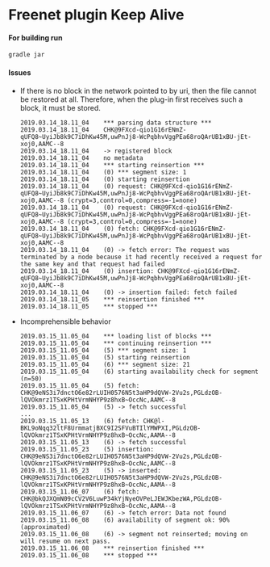 # Freenet plugin Keep Alive

#### For building run
```gradle jar```

#### Issues
- If there is no block in the network pointed to by uri, then the file cannot be restored at all.
Therefore, when the plug-in first receives such a block, it must be stored.
    ```log
    2019.03.14_18.11_04    *** parsing data structure ***
    2019.03.14_18.11_04    CHK@9FXcd-qio1G16rENmZ-qUFQ8~UyiJb8k9C7iDhKw45M,uwPnJj8-WcPqbhvVggPEa68roQArUB1xBU-jEt-xoj0,AAMC--8
    2019.03.14_18.11_04    -> registered block
    2019.03.14_18.11_04    no metadata
    2019.03.14_18.11_04    *** starting reinsertion ***
    2019.03.14_18.11_04    (0) *** segment size: 1
    2019.03.14_18.11_04    (0) starting reinsertion
    2019.03.14_18.11_04    (0) request: CHK@9FXcd-qio1G16rENmZ-qUFQ8~UyiJb8k9C7iDhKw45M,uwPnJj8-WcPqbhvVggPEa68roQArUB1xBU-jEt-xoj0,AAMC--8 (crypt=3,control=0,compress=-1=none)
    2019.03.14_18.11_04    (0) request: CHK@9FXcd-qio1G16rENmZ-qUFQ8~UyiJb8k9C7iDhKw45M,uwPnJj8-WcPqbhvVggPEa68roQArUB1xBU-jEt-xoj0,AAMC--8 (crypt=3,control=0,compress=-1=none)
    2019.03.14_18.11_04    (0) fetch: CHK@9FXcd-qio1G16rENmZ-qUFQ8~UyiJb8k9C7iDhKw45M,uwPnJj8-WcPqbhvVggPEa68roQArUB1xBU-jEt-xoj0,AAMC--8
    2019.03.14_18.11_04    (0) -> fetch error: The request was terminated by a node because it had recently received a request for the same key and that request had failed
    2019.03.14_18.11_04    (0) insertion: CHK@9FXcd-qio1G16rENmZ-qUFQ8~UyiJb8k9C7iDhKw45M,uwPnJj8-WcPqbhvVggPEa68roQArUB1xBU-jEt-xoj0,AAMC--8
    2019.03.14_18.11_04    (0) -> insertion failed: fetch failed
    2019.03.14_18.11_05    *** reinsertion finished ***
    2019.03.14_18.11_05    *** stopped ***
    ```
- Incomprehensible behavior 
    ```log
    2019.03.15_11.05_04    *** loading list of blocks ***
    2019.03.15_11.05_04    *** continuing reinsertion ***
    2019.03.15_11.05_04    (5) *** segment size: 1
    2019.03.15_11.05_04    (5) starting reinsertion
    2019.03.15_11.05_04    (6) *** segment size: 21
    2019.03.15_11.05_04    (6) starting availability check for segment (n=50)
    2019.03.15_11.05_04    (5) fetch: CHK@9eNS3i7dnctO6e82rLUIH0576N5t3aHP9dQVW-2Vu2s,PGLdzOB-lQVOkmrz1TSxKPHtVrmNHYP9z8hxB~OccNc,AAMC--8
    2019.03.15_11.05_04    (5) -> fetch successful
    ...
    2019.03.15_11.05_13    (6) fetch: CHK@l-BKL9oNqq32ltF8UrmmatjBXC9I2SFVuBTIlYMWPXI,PGLdzOB-lQVOkmrz1TSxKPHtVrmNHYP9z8hxB~OccNc,AAMA--8
    2019.03.15_11.05_13    (6) -> fetch successful
    2019.03.15_11.05_23    (5) insertion: CHK@9eNS3i7dnctO6e82rLUIH0576N5t3aHP9dQVW-2Vu2s,PGLdzOB-lQVOkmrz1TSxKPHtVrmNHYP9z8hxB~OccNc,AAMC--8
    2019.03.15_11.05_23    (5) -> inserted: CHK@9eNS3i7dnctO6e82rLUIH0576N5t3aHP9dQVW-2Vu2s,PGLdzOB-lQVOkmrz1TSxKPHtVrmNHYP9z8hxB~OccNc,AAMA--8
    2019.03.15_11.06_07    (6) fetch: CHK@bkQJXQmN09cCV2V6LuwP34kYjNyeOVPeLJEWJKbezWA,PGLdzOB-lQVOkmrz1TSxKPHtVrmNHYP9z8hxB~OccNc,AAMA--8
    2019.03.15_11.06_07    (6) -> fetch error: Data not found
    2019.03.15_11.06_08    (6) availability of segment ok: 90% (approximated)
    2019.03.15_11.06_08    (6) -> segment not reinserted; moving on will resume on next pass.
    2019.03.15_11.06_08    *** reinsertion finished ***
    2019.03.15_11.06_08    *** stopped ***
    ```

